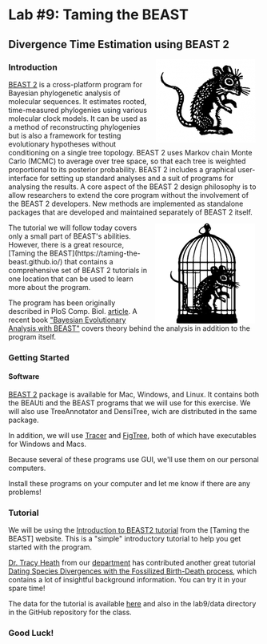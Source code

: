 # Lab #9: Taming the BEAST  
## Divergence Time Estimation using BEAST 2  

<img src="./img/beast2.png" align="right" hspace="10">

### Introduction  
[BEAST 2](https://www.beast2.org/) is a cross-platform program for Bayesian phylogenetic analysis of molecular sequences. 
It estimates rooted, time-measured phylogenies using various molecular clock models. 
It can be used as a method of reconstructing phylogenies but is also a framework for testing evolutionary hypotheses without conditioning on a single tree topology. 
BEAST 2 uses Markov chain Monte Carlo (MCMC) to average over tree space, so that each tree is weighted proportional to its posterior  probability. 
BEAST 2 includes a graphical user-interface for setting up standard analyses and a suit of programs for analysing the results. 
A core aspect of the BEAST 2 design philosophy is to allow researchers to extend the core program without the involvement of the BEAST 2 developers. 
New methods are implemented as standalone packages that are developed and maintained separately of BEAST 2 itself.

<img src="./img/tbeast.png" align="right" hspace="10">
The tutorial we will follow today covers only a small part of BEAST's abilities. 
However, there is a great resource, [Taming the BEAST](https://taming-the-beast.github.io/) that contains a comprehensive set of BEAST 2 tutorials in one location that can be used to learn more about the program.

The program has been originally described in PloS Comp. Biol. [article](http://journals.plos.org/ploscompbiol/article?id=10.1371/journal.pcbi.1003537). 
A recent book ["Bayesian Evolutionary Analysis with BEAST"](https://www.amazon.com/Bayesian-Evolutionary-Analysis-Alexei-Drummond/dp/1107019656) covers theory behind the analysis in addition to the program itself.

### Getting Started  
#### Software  

[BEAST 2](https://www.beast2.org/) package is available for Mac, Windows, and Linux. 
It contains both the BEAUti and the BEAST programs that we will use for this exercise.
We will also use TreeAnnotator and DensiTree, wich are distributed in the same package.

In addition, we will use [Tracer](http://tree.bio.ed.ac.uk/software/tracer/) and [FigTree](http://tree.bio.ed.ac.uk/software/figtree/), both of which have executables for Windows and Macs.

Because several of these programs use GUI, we'll use them on our personal computers.

Install these programs on your computer and let me know if there are any problems!

### Tutorial  
We will be using the [Introduction to BEAST2 tutorial](https://taming-the-beast.org/tutorials/Introduction-to-BEAST2) from the [Taming the BEAST] website.
This is a "simple" introductory tutorial to help you get started with the program.

[Dr. Tracy Heath](http://phyloworks.org/) from our [department](http://www.eeob.iastate.edu/) has contributed another great tutorial [Dating Species Divergences with the Fossilized Birth-Death process](https://taming-the-beast.org/tutorials/FBD-tutorial), which contains a lot of insightful background information. 
You can try it in your spare time!

The data for the tutorial is available [here](https://github.com/taming-the-beast/Introduction-to-BEAST2/raw/master/data/primate-mtDNA.nex) and also in the lab9/data directory in the GitHub repository for the class.

### Good Luck!  

